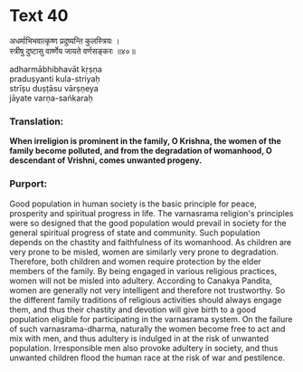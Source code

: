 # Text 40

अधर्माभिभवात्कृष्ण प्रदुष्यन्ति कुलस्त्रियः ।  
स्त्रीषु दुष्टासु वार्ष्णेय जायते वर्णसङ्करः ॥४०॥

adharmābhibhavāt kṛṣṇa  
praduṣyanti kula-striyaḥ  
strīṣu duṣṭāsu vārṣṇeya  
jāyate varṇa-sańkaraḥ



### Translation:

**When irreligion is prominent in the family, O Krishna, the women of the family become polluted, and from the degradation of womanhood, O descendant of Vrishni, comes unwanted progeny.**

### Purport:

Good population in human society is the basic principle for peace, prosperity and spiritual progress in life. The varnasrama religion's principles were so designed that the good population would prevail in society for the general spiritual progress of state and community. Such population depends on the chastity and faithfulness of its womanhood. As children are very prone to be misled, women are similarly very prone to degradation. Therefore, both children and women require protection by the elder members of the family. By being engaged in various religious practices, women will not be misled into adultery. According to Canakya Pandita, women are generally not very intelligent and therefore not trustworthy. So the different family traditions of religious activities should always engage them, and thus their chastity and devotion will give birth to a good population eligible for participating in the varnasrama system. On the failure of such varnasrama-dharma, naturally the women become free to act and mix with men, and thus adultery is indulged in at the risk of unwanted population. Irresponsible men also provoke adultery in society, and thus unwanted children flood the human race at the risk of war and pestilence.